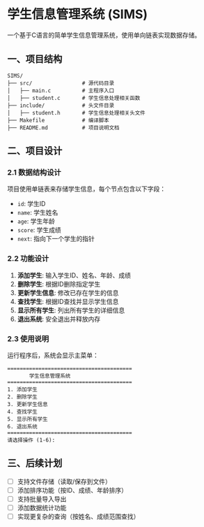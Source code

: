 # 学生信息管理系统 (SIMS)

一个基于C语言的简单学生信息管理系统，使用单向链表实现数据存储。

## 一、项目结构

```
SIMS/
├── src/                # 源代码目录
│   ├── main.c          # 主程序入口
│   ├── student.c       # 学生信息处理相关函数
├── include/            # 头文件目录
│   ├── student.h       # 学生信息处理相关头文件
├── Makefile            # 编译脚本
├── README.md           # 项目说明文档
```

## 二、项目设计

### 2.1 数据结构设计

项目使用单链表来存储学生信息，每个节点包含以下字段：

* `id`: 学生ID
* `name`: 学生姓名
* `age`: 学生年龄
* `score`: 学生成绩
* `next`: 指向下一个学生的指针

### 2.2 功能设计

1. **添加学生**: 输入学生ID、姓名、年龄、成绩
2. **删除学生**: 根据ID删除指定学生
3. **更新学生信息**: 修改已存在学生的信息
4. **查找学生**: 根据ID查找并显示学生信息
5. **显示所有学生**: 列出所有学生的详细信息
6. **退出系统**: 安全退出并释放内存

### 2.3 使用说明

运行程序后，系统会显示主菜单：

```
========================================
       学生信息管理系统
========================================
1. 添加学生
2. 删除学生
3. 更新学生信息
4. 查找学生
5. 显示所有学生
6. 退出系统
========================================
请选择操作 (1-6):
```

## 三、后续计划
- [ ] 支持文件存储（读取/保存到文件）
- [ ] 添加排序功能（按ID、成绩、年龄排序）
- [ ] 支持批量导入导出
- [ ] 添加数据统计功能
- [ ] 实现更复杂的查询（按姓名、成绩范围查找）
